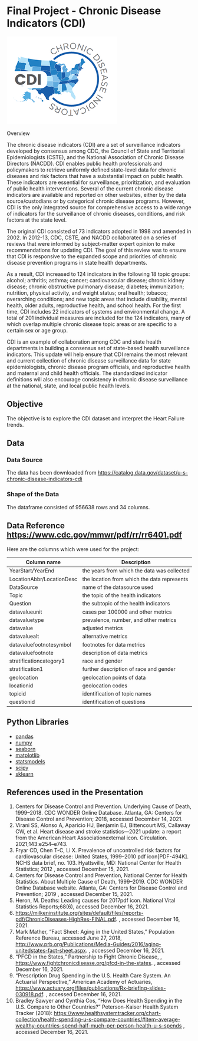 # Final Project - Chronic Disease Indicators (CDI)

![picture](images/cdi-logo.png)

Overview

The chronic disease indicators (CDI) are a set of surveillance indicators developed by consensus among CDC, the Council of State and Territorial Epidemiologists (CSTE), and the National Association of Chronic Disease Directors (NACDD). CDI enables public health professionals and policymakers to retrieve uniformly defined state-level data for chronic diseases and risk factors that have a substantial impact on public health. These indicators are essential for surveillance, prioritization, and evaluation of public health interventions.  Several of the current chronic disease indicators are available and reported on other websites, either by the data source/custodians or by categorical chronic disease programs. However, CDI is the only integrated source for comprehensive access to a wide range of indicators for the surveillance of chronic diseases, conditions, and risk factors at the state level.

The original CDI consisted of 73 indicators adopted in 1998 and amended in 2002.  In 2012-13, CDC, CSTE, and NACDD collaborated on a series of reviews that were informed by subject-matter expert opinion to make recommendations for updating CDI. The goal of this review was to ensure that CDI is responsive to the expanded scope and priorities of chronic disease prevention programs in state health departments.

As a result, CDI increased to 124 indicators in the following 18 topic groups: alcohol; arthritis; asthma; cancer; cardiovascular disease; chronic kidney disease; chronic obstructive pulmonary disease; diabetes; immunization; nutrition, physical activity, and weight status; oral health; tobacco; overarching conditions; and new topic areas that include disability, mental health, older adults, reproductive health, and school health. For the first time, CDI includes 22 indicators of systems and environmental change. A total of 201 individual measures are included for the 124 indicators, many of which overlap multiple chronic disease topic areas or are specific to a certain sex or age group.

CDI is an example of collaboration among CDC and state health departments in building a consensus set of state-based health surveillance indicators.  This update will help ensure that CDI remains the most relevant and current collection of chronic disease surveillance data for state epidemiologists, chronic disease program officials, and reproductive health and maternal and child health officials.  The standardized indicator definitions will also encourage consistency in chronic disease surveillance at the national, state, and local public health levels.


## Objective

The objective is to explore the CDI dataset and interpret the Heart Failure trends. 

## Data

### Data Source

The data has been downloaded from https://catalog.data.gov/dataset/u-s-chronic-disease-indicators-cdi

### Shape of the Data

The dataframe consisted of 956638 rows and 34 columns. 

## Data Reference https://www.cdc.gov/mmwr/pdf/rr/rr6401.pdf

Here are the columns which were used for the project:

| Column name | Description |
| ----------- | ----------- |
| YearStart/YearEnd | the years from which the data was collected |
| LocationAbbr/LocationDesc | the location from which the data represents |
| DataSource | name of the datasource used |
| Topic | the topic of the health indicators |
| Question | the subtopic of the health indicators|
| datavalueunit | cases per 100000 and other metrics |
| datavaluetype  | prevalence, number, and other metrics |
| datavalue  | adjusted metrics |
| datavaluealt  | alternative metrics |
| datavaluefootnotesymbol  | footnotes for data metrics |
| datavaluefootnote  | description of data metrics |
| stratificationcategory1  | race and gender |
| stratification1  | further description of race and gender |
| geolocation  | geolocation points of data |
| locationid  | geolocation codes |
| topicid  | identification of topic names |
| questionid  | identification of questions |

## Python Libraries
- [pandas](https://pandas.pydata.org/)
- [numpy](https://numpy.org/)
- [seaborn](https://seaborn.pydata.org/)
- [matplotlib](https://matplotlib.org/)
- [statsmodels](https://www.statsmodels.org/stable/index.html)
- [scipy](https://www.scipy.org/)
- [sklearn](https://scikit-learn.org/stable/)

## References used in the Presentation
1. Centers for Disease Control and Prevention. Underlying Cause of Death, 1999–2018. CDC WONDER Online Database. Atlanta, GA: Centers for Disease Control and Prevention; 2018, accessed December  14, 2021.
2. Virani SS, Alonso A, Aparicio HJ, Benjamin EJ, Bittencourt MS, Callaway CW, et al. Heart disease and stroke statistics—2021 update: a report from the American Heart Associationexternal icon. Circulation. 2021;143:e254–e743.
3. Fryar CD, Chen T-C, Li X. Prevalence of uncontrolled risk factors for cardiovascular disease: United States, 1999–2010 pdf icon[PDF-494K]. NCHS data brief, no. 103. Hyattsville, MD: National Center for Health Statistics; 2012 , accessed December 15, 2021.
4. Centers for Disease Control and Prevention, National Center for Health Statistics. About Multiple Cause of Death, 1999–2019. CDC WONDER Online Database website. Atlanta, GA: Centers for Disease Control and Prevention; 2019 , accessed December  15, 2021.
5. Heron, M. Deaths: Leading causes for 2017pdf icon. National Vital Statistics Reports;68(6), accessed December 16, 2021.
6. https://milkeninstitute.org/sites/default/files/reports-pdf/ChronicDiseases-HighRes-FINAL.pdf. , accessed December 16, 2021.
7. Mark Mather, “Fact Sheet: Aging in the United States,” Population Reference Bureau, accessed June 27, 2018, http://www.prb.org/Publications/Media-Guides/2016/aging-unitedstates-fact-sheet.aspx. , accessed December 16, 2021.
8. “PFCD in the States,” Partnership to Fight Chronic Disease, , https://www.fightchronicdisease.org/pfcd-in-the-states. , accessed December 16, 2021.
9. “Prescription Drug Spending in the U.S. Health Care System. An Actuarial Perspective,” American Academy of Actuaries, https://www.actuary.org/files/publications/Rx-briefing-slides-030918.pdf. , accessed December 16, 2021.
10. Bradley Sawyer and Cynthia Cos, “How Does Health Spending in the U.S. Compare to Other Countries?” Peterson-Kaiser Health
System Tracker (2018): https://www.healthsystemtracker.org/chart-collection/health-spending-u-s-compare-countries/#item-average-wealthy-countries-spend-half-much-per-person-health-u-s-spends , accessed December 16, 2021.
